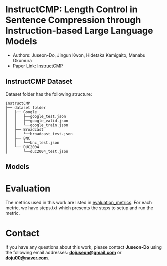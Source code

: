 # InstructCMP: Length Control in Sentence Compression through Instruction-based Large Language Models

* Authors: Juseon-Do, Jingun Kwon, Hidetaka Kamigaito, Manabu Okumura
* Paper Link: [InstructCMP](https://arxiv.org/abs/2406.11097)


## InstructCMP Dataset
Dataset folder has the following structure:
```
InstructCMP
├── dataset folder                  
│   ├── Google
│   │   ├──google_test.json
│   │   ├──google_valid.json
│   │   └──google_train.json
│   ├── Broadcast
│   │   └──broadcast_test.json
│   ├── BNC
│   │   └──bnc_test.json
│   └── DUC2004
│       └──duc2004_test.json
```

## Models



# Evaluation
The metrics used in this work are listed in [evaluation_metrics](https://github.com/JuseonDo/InstructCMP/evaluation). For each metric, we have steps.txt which presents the steps to setup and run the metric.
# Contact
If you have any questions about this work, please contact **Juseon-Do** using the following email addresses: **dojuseon@gmail.com** or **doju00@naver.com**. 

